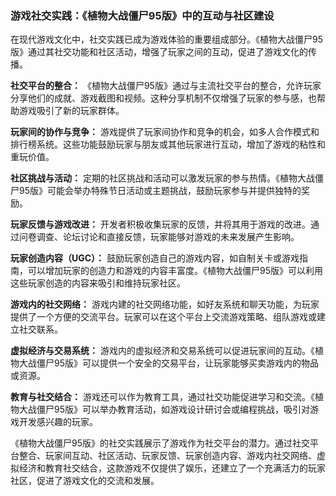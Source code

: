 ### 游戏社交实践：《植物大战僵尸95版》中的互动与社区建设

在现代游戏文化中，社交实践已成为游戏体验的重要组成部分。《植物大战僵尸95版》通过其社交功能和社区活动，增强了玩家之间的互动，促进了游戏文化的传播。

**社交平台的整合：**
《植物大战僵尸95版》通过与主流社交平台的整合，允许玩家分享他们的成就、游戏截图和视频。这种分享机制不仅增强了玩家的参与感，也帮助游戏吸引了新的玩家群体。

**玩家间的协作与竞争：**
游戏提供了玩家间协作和竞争的机会，如多人合作模式和排行榜系统。这些功能鼓励玩家与朋友或其他玩家进行互动，增加了游戏的粘性和重玩价值。

**社区挑战与活动：**
定期的社区挑战和活动可以激发玩家的参与热情。《植物大战僵尸95版》可能会举办特殊节日活动或主题挑战，鼓励玩家参与并提供独特的奖励。

**玩家反馈与游戏改进：**
开发者积极收集玩家的反馈，并将其用于游戏的改进。通过问卷调查、论坛讨论和直接反馈，玩家能够对游戏的未来发展产生影响。

**玩家创造内容（UGC）：**
鼓励玩家创造自己的游戏内容，如自制关卡或游戏指南，可以增加玩家的创造力和游戏的内容丰富度。《植物大战僵尸95版》可以利用这些玩家创造的内容来吸引和维持玩家社区。

**游戏内的社交网络：**
游戏内建的社交网络功能，如好友系统和聊天功能，为玩家提供了一个方便的交流平台。玩家可以在这个平台上交流游戏策略、组队游戏或建立社交联系。

**虚拟经济与交易系统：**
游戏内的虚拟经济和交易系统可以促进玩家间的互动。《植物大战僵尸95版》可以提供一个安全的交易平台，让玩家能够买卖游戏内的物品或资源。

**教育与社交结合：**
游戏还可以作为教育工具，通过社交功能促进学习和交流。《植物大战僵尸95版》可以举办教育活动，如游戏设计研讨会或编程挑战，吸引对游戏开发感兴趣的玩家。

《植物大战僵尸95版》的社交实践展示了游戏作为社交平台的潜力。通过社交平台整合、玩家间互动、社区活动、玩家反馈、玩家创造内容、游戏内社交网络、虚拟经济和教育社交结合，这款游戏不仅提供了娱乐，还建立了一个充满活力的玩家社区，促进了游戏文化的交流和发展。